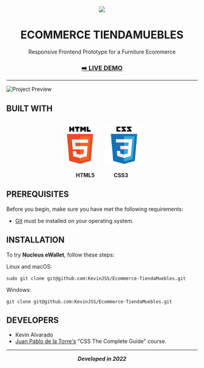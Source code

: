 <div align="center">
  <img src="https://user-images.githubusercontent.com/103754829/216657053-ceb45a25-feee-4495-ad0b-c964b142afe6.png" width="500px" height="auto"/>

  <div>
    <h1>ECOMMERCE TIENDAMUEBLES</h1>
  </div>
</div>

<p align="center">Responsive Frontend Prototype for a Furniture Ecommerce</p>

<div align="center">
  <h3><a href="https://tiendamuebles-ecommerce-kevjs.netlify.app/">➡️ LIVE DEMO</a></h3>
  <hr/>
</div> 

<img src="https://user-images.githubusercontent.com/103754829/207510544-95fa7697-d5fd-4aef-8615-62b78893efd3.png" alt="Project Preview"/>

## BUILT WITH
<br/>

<div align="center">
  <img src="https://raw.githubusercontent.com/devicons/devicon/master/icons/html5/html5-original-wordmark.svg" alt="html5" width="100" height="100"/>
  <span>&nbsp;&nbsp;</span>
  <img src="https://raw.githubusercontent.com/devicons/devicon/master/icons/css3/css3-original-wordmark.svg" alt="css3" width="100" height="100"/>
</div>

<br/>

<div align="center">
    <strong>HTML5</strong>
    <strong>&nbsp;&nbsp;&nbsp;&nbsp;&nbsp;&nbsp;&nbsp;&nbsp;&nbsp;&nbsp;&nbsp;&nbsp;&nbsp;&nbsp;CSS3</strong>
</div>

## PREREQUISITES
Before you begin, make sure you have met the following requirements:
* <a href="https://git-scm.com/downloads" target="_blank">Git</a> must be installed on your operating system.

## INSTALLATION
To try <strong>Nucleus eWallet</strong>, follow these steps:

Linux and macOS:
```
sudo git clone git@github.com:KevinJSS/Ecommerce-TiendaMuebles.git
```

Windows:
```
git clone git@github.com:KevinJSS/Ecommerce-TiendaMuebles.git
```

## DEVELOPERS
* Kevin Alvarado
* <a href="https://github.com/codigoconjuan">Juan Pablo de la Torre's</a> "CSS The Complete Guide" course.

<hr/>

<div align="center">
  <strong><i>Developed in 2022</i></strong>
</div>
